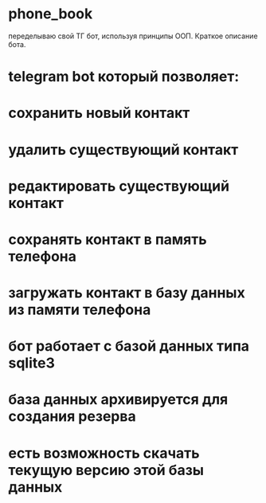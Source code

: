 # phone_book
переделываю свой ТГ бот, используя принципы ООП.
Краткое описание бота.
# telegram bot который позволяет:
# сохранить новый контакт
# удалить существующий контакт
# редактировать существующий контакт
# сохранять контакт в память телефона
# загружать контакт в базу данных из памяти телефона


# бот работает с базой данных типа sqlite3
# база данных архивируется для создания резерва
# есть возможность скачать текущую версию этой базы данных
#
